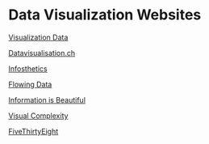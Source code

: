 # Data Visualization Websites

<a href="http://www.visualisingdata.com" target="_blank">Visualization Data</a>

<a href="https://datavisualization.ch/" target="_blank">Datavisualisation.ch</a>

<a href="http://infosthetics.com/" target="_blank">Infosthetics</a>

<a href="http://flowingdata.com/" target="_blank">Flowing Data</a>

<a href="http://www.informationisbeautiful.net/" target="_blank">Information is Beautiful</a>

<a href="http://www.visualcomplexity.com/vc/" target="_blank">Visual Complexity</a>

<a href="https://fivethirtyeight.com/" target="_blank">FiveThirtyEight</a>
